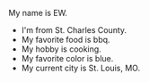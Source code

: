My name is EW. 
- I'm from St. Charles County. 
- My favorite food is bbq.
- My hobby is cooking.
- My favorite color is blue.
- My current city is St. Louis, MO.
